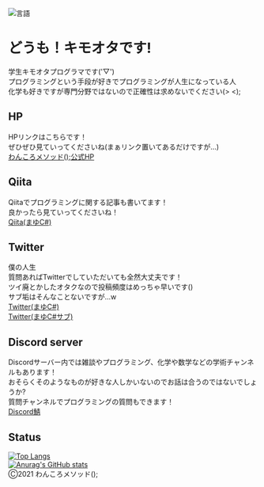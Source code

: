 ![言語](https://img.shields.io/badge/DevLanguage-C%23%2CC%2B%2B-blue)  
# どうも！キモオタです!  
学生キモオタプログラマです('▽')  
プログラミングという手段が好きでプログラミングが人生になっている人  
化学も好きですが専門分野ではないので正確性は求めないでください(> <);  

## HP
HPリンクはこちらです！  
ぜひぜひ見ていってくださいね(まぁリンク置いてあるだけですが...)  
[わんころメソッド();公式HP](http://mayu-cs.xyz)  

## Qiita
Qiitaでプログラミングに関する記事も書いてます！  
良かったら見ていってくださいね！  
[Qiita(まゆC#)](https://qiita.com/mayu___cs)  

## Twitter
僕の人生  
質問あればTwitterでしていただいても全然大丈夫です！  
ツイ廃とかしたオタクなので投稿頻度はめっちゃ早いです()  
サブ垢はそんなことないですが...w  
[Twitter(まゆC#)](https://twitter.com/mayu___cs)  
[Twitter(まゆC#サブ)](https://twitter.com/mayu___cs_2)

## Discord server 
Discordサーバー内では雑談やプログラミング、化学や数学などの学術チャンネルもあります！  
おそらくそのようなものが好きな人しかいないのでお話は合うのではないでしょうか?  
質問チャンネルでプログラミングの質問もできます！  
[Discord鯖](https://discord.com/invite/TZVTBkk)  

## Status  
[![Top Langs](https://github-readme-stats.vercel.app/api/top-langs/?username=mayu-cs&layout=compact&theme=react)](https://github.com/anuraghazra/github-readme-stats)  
[![Anurag's GitHub stats](https://github-readme-stats.vercel.app/api?username=mayu-cs&show_icons=true&count_private=true&theme=react)](https://github.com/anuraghazra/github-readme-stats)  
Ⓒ2021 わんころメソッド();
